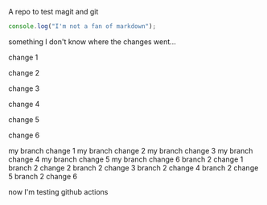 A repo to test magit and git

```js
console.log("I'm not a fan of markdown");
```

something
I don't know where the changes went...

change 1

change 2

change 3

change 4

change 5

change 6

my branch change 1
my branch change 2
my branch change 3
my branch change 4
my branch change 5
my branch change 6
branch 2 change 1
branch 2 change 2
branch 2 change 3
branch 2 change 4
branch 2 change 5
branch 2 change 6

now I'm testing github actions
